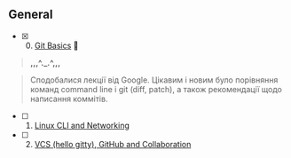 ## General
- [x] 0. [Git Basics](tasks/git-intro.md) :tada: 
 >  __,,,^._.^,,,__

 > Сподобалися лекції від Google. Цікавим і новим було порівняння команд command line і git (diff, patch), а також рекомендації щодо написання коммітів.

- [ ] 1. [Linux CLI and Networking](tasks/linux-cli-http.md) 
- [ ] 2. [VCS (hello gitty), GitHub and Collaboration](tasks/git-collaboration.md) 
